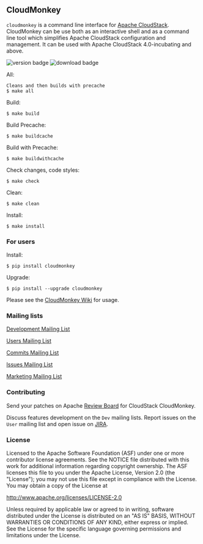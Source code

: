 ## CloudMonkey

`cloudmonkey` is a command line interface for [Apache CloudStack](http://cloudstack.apache.org).
CloudMonkey can be use both as an interactive shell and as a command line tool
which simplifies Apache CloudStack configuration and management. It can be used
with Apache CloudStack 4.0-incubating and above.

![version badge](https://badge.fury.io/py/cloudmonkey.png) ![download badge](http://img.shields.io/pypi/dm/cloudmonkey.png)

All:

    Cleans and then builds with precache
    $ make all

Build:

    $ make build

Build Precache:

    $ make buildcache

Build with Precache:

    $ make buildwithcache

Check changes, code styles:

    $ make check

Clean:

    $ make clean

Install:

    $ make install

### For users

Install:

    $ pip install cloudmonkey

Upgrade:

    $ pip install --upgrade cloudmonkey

Please see the [CloudMonkey Wiki](https://cwiki.apache.org/confluence/display/CLOUDSTACK/CloudStack+cloudmonkey+CLI) for usage.

### Mailing lists

[Development Mailing List](mailto:dev-subscribe@cloudstack.apache.org)

[Users Mailing List](mailto:users-subscribe@cloudstack.apache.org)

[Commits Mailing List](mailto:commits-subscribe@cloudstack.apache.org)

[Issues Mailing List](mailto:issues-subscribe@cloudstack.apache.org)

[Marketing Mailing List](mailto:marketing-subscribe@cloudstack.apache.org)

### Contributing

Send your patches on Apache [Review Board](https://reviews.apache.org/groups/cloudstack/)
for CloudStack CloudMonkey.

Discuss features development on the `Dev` mailing lists.
Report issues on the `User` mailing list and open issue on [JIRA](http://issues.apache.org/jira/browse/CLOUDSTACK).

### License

Licensed to the Apache Software Foundation (ASF) under one
or more contributor license agreements.  See the NOTICE file
distributed with this work for additional information
regarding copyright ownership.  The ASF licenses this file
to you under the Apache License, Version 2.0 (the
"License"); you may not use this file except in compliance
with the License.  You may obtain a copy of the License at

  http://www.apache.org/licenses/LICENSE-2.0

Unless required by applicable law or agreed to in writing,
software distributed under the License is distributed on an
"AS IS" BASIS, WITHOUT WARRANTIES OR CONDITIONS OF ANY
KIND, either express or implied.  See the License for the
specific language governing permissions and limitations
under the License.
